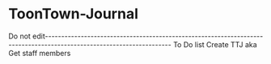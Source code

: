 # ToonTown-Journal
Do not edit---------------------------------------------------------------------------------------------------------------------
To Do list
Create TTJ aka Get staff members
